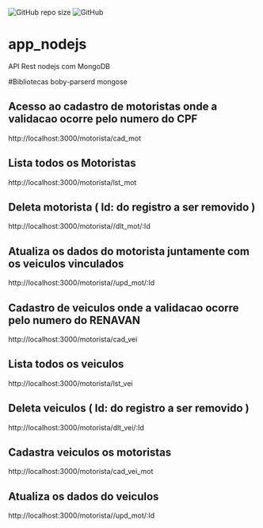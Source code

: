 ![GitHub repo size](https://img.shields.io/github/repo-size/emendesn/app_nodejs)
![GitHub](https://img.shields.io/github/license/emendesn/app_nodejs)
# app_nodejs
API Rest nodejs com MongoDB

#Bibliotecas
boby-parserd
mongose

## Acesso ao cadastro de motoristas onde a validacao ocorre pelo numero do CPF
http://localhost:3000/motorista/cad_mot

## Lista todos os Motoristas
http://localhost:3000/motorista/lst_mot

## Deleta motorista ( Id: do registro a ser removido )
http://localhost:3000/motorista//dlt_mot/:Id

## Atualiza os dados do motorista juntamente com os veiculos vinculados
http://localhost:3000/motorista//upd_mot/:Id

## Cadastro de veiculos onde a validacao ocorre pelo numero do RENAVAN
http://localhost:3000/motorista/cad_vei

## Lista todos os veiculos
http://localhost:3000/motorista/lst_vei

## Deleta veiculos ( Id: do registro a ser removido )
http://localhost:3000/motorista/dlt_vei/:Id

## Cadastra veiculos os motoristas
http://localhost:3000/motorista/cad_vei_mot

## Atualiza os dados do veiculos
http://localhost:3000/motorista//upd_mot/:Id
